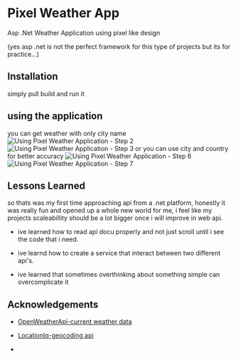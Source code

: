 
# Pixel Weather App

Asp .Net Weather Application using pixel like design

(yes asp .net is not the perfect framework for this type of projects but its for practice...)


## Installation

simply pull build and run it

## using the application 
you can get weather  with only city name
![_Using Pixel Weather Application_ - Step 2](https://user-images.githubusercontent.com/98225513/221834959-c87eb3be-fbc6-478a-96e6-9c4aa18bac27.jpeg)
![_Using Pixel Weather Application_ - Step 3](https://user-images.githubusercontent.com/98225513/221834973-e8652182-9f81-4805-a09d-5461ef2a1eeb.jpeg)
or you can use city and country for better accuracy
![_Using Pixel Weather Application_ - Step 6](https://user-images.githubusercontent.com/98225513/221835219-e3b87090-df40-4a79-a2a2-09c7d4ccba31.jpeg)
![_Using Pixel Weather Application_ - Step 7](https://user-images.githubusercontent.com/98225513/221835226-ea25cbe9-6e46-4dd5-ba34-fc2591142db4.jpeg)

## Lessons Learned

so thats was my first time approaching api from a .net platform, honestly it was really fun and opened up a whole new world for me, i feel like my projects scaleabillity should be a lot bigger once i will improve in web api.

* ive learned how to read api docu properly and not just scroll until i see the code that i need. 

* ive learnd how to create a service that interact between two different api's.

* ive learned that sometimes overthinking about something simple can overcomplicate it 


## Acknowledgements

 * [OpenWeatherApi-current weather data](https://openweathermap.org/current)

 * [LocationIq-geocoding api](https://locationiq.com/)

* 
